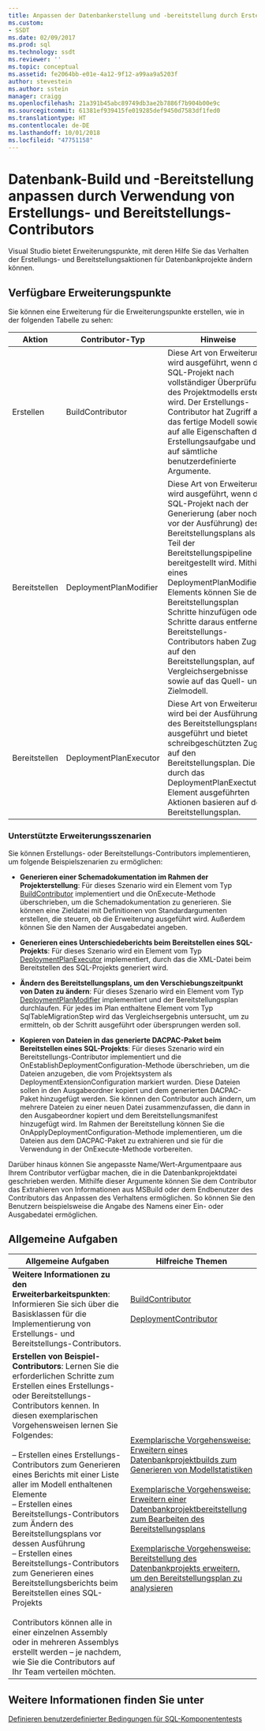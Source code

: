 ```yaml
---
title: Anpassen der Datenbankerstellung und -bereitstellung durch Erstellungs- und Bereitstellungs-Contributors | Microsoft-Dokumentation
ms.custom:
- SSDT
ms.date: 02/09/2017
ms.prod: sql
ms.technology: ssdt
ms.reviewer: ''
ms.topic: conceptual
ms.assetid: fe2064bb-e01e-4a12-9f12-a99aa9a5203f
author: stevestein
ms.author: sstein
manager: craigg
ms.openlocfilehash: 21a391b45abc89749db3ae2b7886f7b904b00e9c
ms.sourcegitcommit: 61381ef939415fe019285def9450d7583df1fed0
ms.translationtype: HT
ms.contentlocale: de-DE
ms.lasthandoff: 10/01/2018
ms.locfileid: "47751158"
---
```

# <a name="customize-database-build-and-deployment-by-using-build-and-deployment-contributors"></a>Datenbank-Build und -Bereitstellung anpassen durch Verwendung von Erstellungs- und Bereitstellungs-Contributors
Visual Studio bietet Erweiterungspunkte, mit deren Hilfe Sie das Verhalten der Erstellungs- und Bereitstellungsaktionen für Datenbankprojekte ändern können.  
  
## <a name="available-extensibility-points"></a>Verfügbare Erweiterungspunkte  
Sie können eine Erweiterung für die Erweiterungspunkte erstellen, wie in der folgenden Tabelle zu sehen:  
  
|**Aktion**|**Contributor-Typ**|**Hinweise**|  
|--------------|------------------------|-------------|  
|Erstellen|BuildContributor|Diese Art von Erweiterung wird ausgeführt, wenn das SQL-Projekt nach vollständiger Überprüfung des Projektmodells erstellt wird. Der Erstellungs-Contributor hat Zugriff auf das fertige Modell sowie auf alle Eigenschaften der Erstellungsaufgabe und auf sämtliche benutzerdefinierte Argumente.|  
|Bereitstellen|DeploymentPlanModifier|Diese Art von Erweiterung wird ausgeführt, wenn das SQL-Projekt nach der Generierung (aber noch vor der Ausführung) des Bereitstellungsplans als Teil der Bereitstellungspipeline bereitgestellt wird. Mithilfe eines DeploymentPlanModifier-Elements können Sie dem Bereitstellungsplan Schritte hinzufügen oder Schritte daraus entfernen. Bereitstellungs-Contributors haben Zugriff auf den Bereitstellungsplan, auf die Vergleichsergebnisse sowie auf das Quell- und Zielmodell.|  
|Bereitstellen|DeploymentPlanExecutor|Diese Art von Erweiterung wird bei der Ausführung des Bereitstellungsplans ausgeführt und bietet schreibgeschützten Zugriff auf den Bereitstellungsplan. Die durch das DeploymentPlanExectutor-Element ausgeführten Aktionen basieren auf dem Bereitstellungsplan.|  
  
### <a name="supported-extensibility-scenarios"></a>Unterstützte Erweiterungsszenarien  
Sie können Erstellungs- oder Bereitstellungs-Contributors implementieren, um folgende Beispielszenarien zu ermöglichen:  
  
-   **Generieren einer Schemadokumentation im Rahmen der Projekterstellung**: Für dieses Szenario wird ein Element vom Typ [BuildContributor](http://msdn.microsoft.com/library/microsoft.sqlserver.dac.deployment.buildcontributor.aspx) implementiert und die OnExecute-Methode überschrieben, um die Schemadokumentation zu generieren. Sie können eine Zieldatei mit Definitionen von Standardargumenten erstellen, die steuern, ob die Erweiterung ausgeführt wird. Außerdem können Sie den Namen der Ausgabedatei angeben.  
  
-   **Generieren eines Unterschiedeberichts beim Bereitstellen eines SQL-Projekts**: Für dieses Szenario wird ein Element vom Typ [DeploymentPlanExecutor](http://msdn.microsoft.com/library/microsoft.sqlserver.dac.deployment.deploymentplanexecutor.aspx) implementiert, durch das die XML-Datei beim Bereitstellen des SQL-Projekts generiert wird.  
  
-   **Ändern des Bereitstellungsplans, um den Verschiebungszeitpunkt von Daten zu ändern**: Für dieses Szenario wird ein Element vom Typ [DeploymentPlanModifier](http://msdn.microsoft.com/library/microsoft.sqlserver.dac.deployment.deploymentplanmodifier.aspx) implementiert und der Bereitstellungsplan durchlaufen. Für jedes im Plan enthaltene Element vom Typ SqlTableMigrationStep wird das Vergleichsergebnis untersucht, um zu ermitteln, ob der Schritt ausgeführt oder übersprungen werden soll.  
  
-   **Kopieren von Dateien in das generierte DACPAC-Paket beim Bereitstellen eines SQL-Projekts**: Für dieses Szenario wird ein Bereitstellungs-Contributor implementiert und die OnEstablishDeploymentConfiguration-Methode überschrieben, um die Dateien anzugeben, die vom Projektsystem als DeploymentExtensionConfiguration markiert wurden. Diese Dateien sollen in den Ausgabeordner kopiert und dem generierten DACPAC-Paket hinzugefügt werden. Sie können den Contributor auch ändern, um mehrere Dateien zu einer neuen Datei zusammenzufassen, die dann in den Ausgabeordner kopiert und dem Bereitstellungsmanifest hinzugefügt wird. Im Rahmen der Bereitstellung können Sie die OnApplyDeploymentConfiguration-Methode implementieren, um die Dateien aus dem DACPAC-Paket zu extrahieren und sie für die Verwendung in der OnExecute-Methode vorbereiten.  
  
Darüber hinaus können Sie angepasste Name/Wert-Argumentpaare aus Ihrem Contributor verfügbar machen, die in die Datenbankprojektdatei geschrieben werden. Mithilfe dieser Argumente können Sie dem Contributor das Extrahieren von Informationen aus MSBuild oder dem Endbenutzer des Contributors das Anpassen des Verhaltens ermöglichen. So können Sie den Benutzern beispielsweise die Angabe des Namens einer Ein- oder Ausgabedatei ermöglichen.  
  
## <a name="common-tasks"></a>Allgemeine Aufgaben  
  
|**Allgemeine Aufgaben**|**Hilfreiche Themen**|  
|--------------------|--------------------------|  
|**Weitere Informationen zu den Erweiterbarkeitspunkten**: Informieren Sie sich über die Basisklassen für die Implementierung von Erstellungs- und Bereitstellungs-Contributors.|[BuildContributor](http://msdn.microsoft.com/library/microsoft.sqlserver.dac.deployment.buildcontributor.aspx)<br /><br />[DeploymentContributor](http://msdn.microsoft.com/library/microsoft.sqlserver.dac.deployment.deploymentcontributor.aspx)|  
|**Erstellen von Beispiel-Contributors**: Lernen Sie die erforderlichen Schritte zum Erstellen eines Erstellungs- oder Bereitstellungs-Contributors kennen. In diesen exemplarischen Vorgehensweisen lernen Sie Folgendes:<br /><br />–   Erstellen eines Erstellungs-Contributors zum Generieren eines Berichts mit einer Liste aller im Modell enthaltenen Elemente<br />–   Erstellen eines Bereitstellungs-Contributors zum Ändern des Bereitstellungsplans vor dessen Ausführung<br />–   Erstellen eines Bereitstellungs-Contributors zum Generieren eines Bereitstellungsberichts beim Bereitstellen eines SQL-Projekts<br /><br />Contributors können alle in einer einzelnen Assembly oder in mehreren Assemblys erstellt werden – je nachdem, wie Sie die Contributors auf Ihr Team verteilen möchten.|[Exemplarische Vorgehensweise: Erweitern eines Datenbankprojektbuilds zum Generieren von Modellstatistiken](../ssdt/walkthrough-extend-database-project-build-to-generate-model-statistics.md)<br /><br />[Exemplarische Vorgehensweise: Erweitern einer Datenbankprojektbereitstellung zum Bearbeiten des Bereitstellungsplans](../ssdt/walkthrough-extend-database-project-deployment-to-modify-the-deployment-plan.md)<br /><br />[Exemplarische Vorgehensweise: Bereitstellung des Datenbankprojekts erweitern, um den Bereitstellungsplan zu analysieren](../ssdt/walkthrough-extend-database-project-deployment-to-analyze-the-deployment-plan.md)|  
  
## <a name="see-also"></a>Weitere Informationen finden Sie unter  
[Definieren benutzerdefinierter Bedingungen für SQL-Komponententests](http://msdn.microsoft.com/library/jj860449(v=vs.103).aspx)  
  
